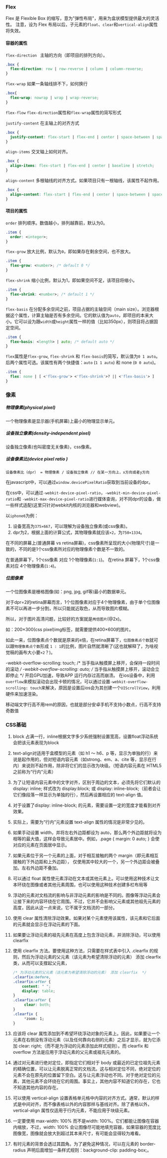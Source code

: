 ### Flex 

Flex 是 Flexible Box 的缩写，意为"弹性布局"，用来为盒状模型提供最大的灵活性。
注意，设为 Flex 布局以后，子元素的`float`、`clear`和`vertical-align`属性将失效。

#### 容器的属性

`flex-direction `   主轴的方向（即项目的排列方向）。

```css
.box {
  flex-direction: row | row-reverse | column | column-reverse;
}
```

`flex-wrap`            如果一条轴线排不下，如何换行

```css
.box{
  flex-wrap: nowrap | wrap | wrap-reverse;
}
```

`flex-flow`      `flex-direction`属性和`flex-wrap`属性的简写形式

`justify-content`      在主轴上的对齐方式

```css
.box {
  justify-content: flex-start | flex-end | center | space-between | space-around;
}
```

`align-items`            交叉轴上如何对齐。

```css
.box {
  align-items: flex-start | flex-end | center | baseline | stretch;
}
```

`align-content`        多根轴线的对齐方式。如果项目只有一根轴线，该属性不起作用。

```css
.box {
  align-content: flex-start | flex-end | center | space-between | space-around | stretch;
}
```

#### 项目的属性

`order`            排列顺序。数值越小，排列越靠前，默认为0。

```css
.item {
  order: <integer>;
}
```

`flex-grow`       放大比例，默认为`0`，即如果存在剩余空间，也不放大。

```css
.item {
  flex-grow: <number>; /* default 0 */
}
```

`flex-shrink`      缩小比例，默认为1，即如果空间不足，该项目将缩小。

```css
.item {
  flex-shrink: <number>; /* default 1 */
}
```

`flex-basis`     在分配多余空间之前，项目占据的主轴空间（main size）。浏览器根据这个属性，计算主轴是否有多余空间。它的默认值为`auto`，即项目的本来大小。它可以设为跟`width`或`height`属性一样的值（比如350px），则项目将占据固定空间。

```css
.item {
  flex-basis: <length> | auto; /* default auto */
}
```

`flex`属性是`flex-grow`, `flex-shrink` 和 `flex-basis`的简写，默认值为`0 1 auto`。后两个属性可选。该属性有两个快捷值：`auto` (`1 1 auto`) 和 none (`0 0 auto`)。

```css
.item {
  flex: none | [ <'flex-grow'> <'flex-shrink'>? || <'flex-basis'> ]
}
```

### 像素

##### 物理像素(physical pixel)

一个物理像素是显示器(手机屏幕)上最小的物理显示单元。

##### 设备独立像素(density-independent pixel)

设备独立像素(也叫密度无关像素)，css像素。

##### 设备像素比(device pixel ratio )

```
设备像素比（dpr） = 物理像素 / 设备独立像素 // 在某一方向上，x方向或者y方向
```

在javascript中，可以通过`window.devicePixelRatio`获取到当前设备的dpr。

在css中，可以通过`-webkit-device-pixel-ratio`，`-webkit-min-device-pixel-ratio`和 `-webkit-max-device-pixel-ratio`进行媒体查询，对不同dpr的设备，做一些样式适配(这里只针对webkit内核的浏览器和webview)。

以`iphone6`为例：

1. 设备宽高为`375×667`，可以理解为设备独立像素(或css像素)。
2. dpr为2，根据上面的计算公式，其物理像素就应该`×2`，为`750×1334`。

在不同的屏幕上(普通屏幕 vs retina屏幕)，css像素所呈现的大小(物理尺寸)是一致的，不同的是1个css像素所对应的物理像素个数是不一致的。

在普通屏幕下，1个css像素 对应 1个物理像素(`1:1`)。
在retina 屏幕下，1个css像素对应 4个物理像素(`1:4`)。

##### 位图像素

一个位图像素是栅格图像(如：png, jpg, gif等)最小的数据单元。

对于dpr=2的retina屏幕而言，1个位图像素对应于4个物理像素，由于单个位图像素不可以再进一步分割，所以只能就近取色，从而导致图片模糊。

所以，对于图片高清问题，比较好的方案就是`两倍图片`(@2x)。

如：200×300(css pixel)img标签，就需要提供400×600的图片。

如此一来，位图像素点个数就是原来的`4`倍，在retina屏幕下，`位图像素点个数`就可以跟`物理像素点个数`形成 `1 : 1`的比例，图片自然就清晰了(这也就解释了，为啥视觉稿的画布大小要`×2`？)。

-webkit-overflow-scrolling: touch; /* 当手指从触摸屏上移开，会保持一段时间的滚动 */
-webkit-overflow-scrolling: auto; /* 当手指从触摸屏上移开，滚动会立即停止 */
开启GPU加速，导致APP 运行内存过高而崩溃。
在ios设备中，利用`overflow`来模拟滚动会出现卡顿的情况，可以通过设置`-webkit-overflow-scrolling: touch`来解决，原因是设置后ios会为其创建一个`UIScrollView`，利用硬件来加速渲染。

移动端文字行高不用rem的原因，也就是部分安卓手机不支持小数点，行高不支持奇数值

### CSS基础

1. block 占满一行，inline根据文字多少系统强制设置宽高，设置float浮动系统会把该元素表现为block

2. text-align对适用于盒模型的元素（如 h1 ～ h6、p 等，显示为单独的行）来说是起作用的，但对短语内容元素（如strong、em、a、cite 等，显示在行内）来说则不起作用，除非将它们的显示改为块级。（短语内容元素在 HTML5 之前称为“行内”元素）

3. 为了让短语内容元素中的文字对齐，区别于周边的文本，必须先将它们默认的 display: inline; 样式改为 display:block; 或 display: inline-block;（前者会让它们像段落一样显示为单独的行），然后再设置相应的 text-align 值。

4. 对于设置了display: inline-block; 的元素，需要设置一定的宽度才能看到对齐效果。

5. 实际上，需要为“行内”元素设置 text-align 属性的情况是非常少见的。

6. 如果手动设置 width，并将左右外边距都设为 auto，那么两个外边距就将设为相等的最大值，这样会导致元素居中。例如，.page { margin: 0 auto; } 会使对应的元素在页面居中显示。

7. 如果元素位于另一个元素的上面，对于相互接触的两个 margin（即元素相互接触的下外边距和上外边距）， 仅使用其中较大的一个，另一个外边距会被叠加。左右外边距不叠加。

8. 可以通过 float 属性使元素浮动在文本或其他元素上。可以使用这种技术让文本环绕在图像或者其他元素周围，也可以使用这种技术创建多栏布局等

9.  浮动的元素对文档流的影响与非浮动元素的影响是不同的。图像等浮动元素会让接下来的内容环绕在它周围。不过，它并不会影响父元素或其他祖先元素的高度，因此从这一点来说，它不属于文档流的一部分。

10. 使用 clear 属性清除浮动效果。如果对某个元素使用该属性，该元素和它后面的元素就会显示在浮动元素的下面。

11. 如果要让浮动元素的祖先元素在高度上包含浮动元素，并消除浮动，可以使用clearfix

12. 使用 clearfix 方法。要使用这种方法，只需要在样式表中引入 .clearfix 的规则，然后为浮动元素的父元素（该元素为希望清除浮动的元素） 添加 clearfix 类，从而可以支撑起父元素，

    ```css
    /* 为浮动元素的父元素（该元素为希望清除浮动的元素） 添加 clearfix  */
    .clearfix:before,
    .clearfix:after {
        content: " ";
        display: table;
    }
    .clearfix:after {
         clear: both;
    }
    .clearfix {
         *zoom: 1;
    }
    
    ```

    

13. 应该将 clear 属性添加到不希望环绕浮动对象的元素上。因此，如果要让一个元素在右侧没有浮动元素（以及任何靠向右侧的元素）之后才显示，就为它添加 clear: right;（而不是为浮动的元素添加此样式规则）。而 clearfix 和overflow 方法是应用于浮动元素的父元素或祖先元素的。

14. 通过对元素进行绝对定位，即指定它们相对于 body 或最近的已定位祖先元素的精确位置，可以让元素脱离正常的文档流。这与相对定位不同，绝对定位的元素不会在原先的位置留下空白。这与让元素浮动也不同。对于绝对定位的元素，其他元素不会环绕在它的周围。事实上，其他内容不知道它的存在，它也不知道其他内容的存在。

15. 可以使用 vertical-align 设置表格单元格中内容的对齐方式。通常，默认的样式是中间对齐，而不像表格以外的内容那样与基线对齐。除了表格以外，vertical-align 属性仅适用于行内元素，不能应用于块级元素。

16. 一定要使用 max-width: 100% 而不是width: 100%。它们都能让图像在容器内缩放，不过，width: 100% 会让图像尽可能地填充容器，如果容器的宽度比图像宽，图像就会放大到超过其本来尺寸，有可能会显得较为难看。

17. 有时元素的背景会透过其圆角。为了避免这种情况，可以在元素的 border-radius 声明后面增加一条样式规则：background-clip: padding-box;。

